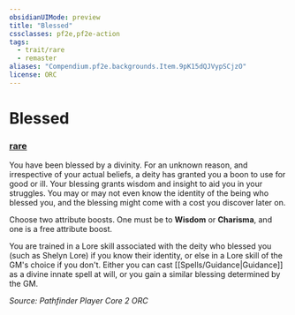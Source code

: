 ```yaml
---
obsidianUIMode: preview
title: "Blessed"
cssclasses: pf2e,pf2e-action
tags:
  - trait/rare
  - remaster
aliases: "Compendium.pf2e.backgrounds.Item.9pK15dQJVypSCjzO"
license: ORC
---
```

# Blessed

### [rare](rare "Rare Rarity Trait")






You have been blessed by a divinity. For an unknown reason, and irrespective of your actual beliefs, a deity has granted you a boon to use for good or ill. Your blessing grants wisdom and insight to aid you in your struggles. You may or may not even know the identity of the being who blessed you, and the blessing might come with a cost you discover later on.

Choose two attribute boosts. One must be to **Wisdom** or **Charisma**, and one is a free attribute boost.

You are trained in a Lore skill associated with the deity who blessed you (such as Shelyn Lore) if you know their identity, or else in a Lore skill of the GM's choice if you don't. Either you can cast [[Spells/Guidance|Guidance]] as a divine innate spell at will, or you gain a similar blessing determined by the GM.

*Source: Pathfinder Player Core 2*
*ORC*
